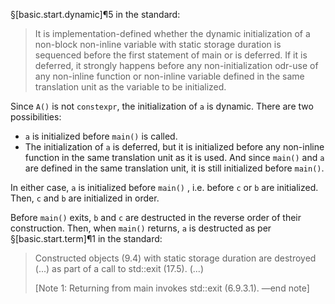 §[basic.start.dynamic]¶5 in the standard:
> It is implementation-defined whether the dynamic initialization of a non-block non-inline variable with static storage duration is sequenced before the first statement of main or is deferred. If it is deferred, it strongly happens before any non-initialization odr-use of any non-inline function or non-inline variable defined in the same translation unit as the variable to be initialized.

Since `A()` is not `constexpr`, the initialization of `a` is dynamic. There are two possibilities:
- `a` is initialized before `main()` is called.
- The initialization of `a` is deferred, but it is initialized before any non-inline function in the same translation unit as it is used. And since `main()` and `a` are defined in the same translation unit, it is still initialized before `main()`.

In either case, `a` is initialized before `main()` , i.e. before `c` or `b` are initialized. Then, `c` and `b` are initialized in order.

Before `main()` exits, `b` and `c` are destructed in the reverse order of their construction. Then, when `main()` returns, `a` is destructed as per §[basic.start.term]¶1 in the standard:
> Constructed objects (9.4) with static storage duration are destroyed (...) as part of a call to std::exit (17.5). (...)
>
> [Note 1: Returning from main invokes std::exit (6.9.3.1). —end note]
